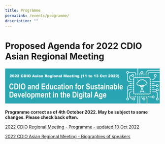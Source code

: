 ```yaml
---
title: Programme
permalink: /events/programme/
description: ""
---
```

# Proposed Agenda for 2022 CDIO Asian Regional Meeting


![](/images/cdio-arm-banner-3-oct-2022.png)


**Programme correct as of 4th October 2022. May be subject to some changes. Please check back often.**

[2022 CDIO Regional Meeting - Programme - updated 10 Oct 2022](/files/2022%20CDIO%20Asian%20Regional%20Meeting%20Programme%20for%20Website%2010Oct.pdf)



[2022 CDIO Asian Regional Meeting - Biographies of speakers](/files/CDIO2022-bio.pdf)